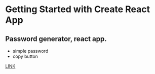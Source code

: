 # Getting Started with Create React App

## Password generator, react app.
- simple password
- copy button

<a href="https://karvarr.github.io/PasswordGenerator/">LINK</a>
